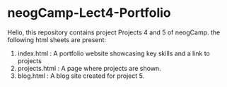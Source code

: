 # neogCamp-Lect4-Portfolio

Hello, this repository contains project Projects 4 and 5 of neogCamp.
the following html sheets are present:
1. index.html : A portfolio website showcasing key skills and a link to projects
2. projects.html : A page where projects are shown.
3. blog.html : A blog site created for project 5.
